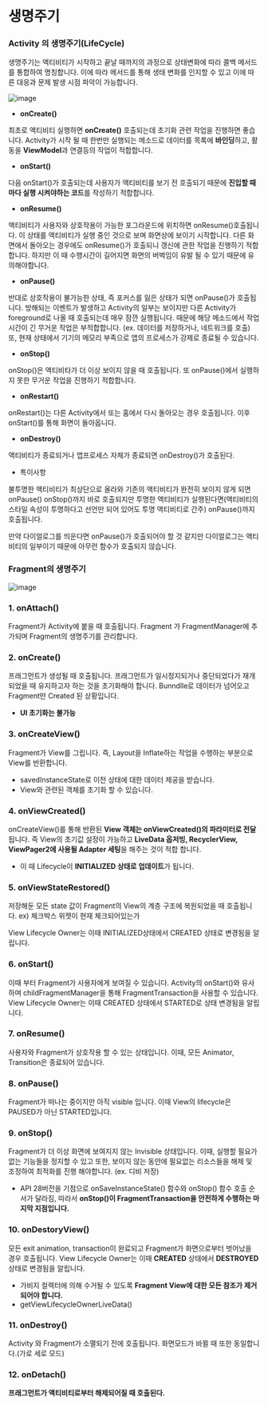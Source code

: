 # 생명주기

### Activity 의 생명주기(LifeCycle)

생명주기는 액티비티가 시작하고 끝날 때까지의 과정으로 상태변화에 따라 콜백 메서드를 통합하여 명칭합니다. 이에 따라 메서드를 통해 생태 변화를 인지할 수 있고 이에 따른 대응과 문제 발생 시점 파악이 가능합니다.

![image](https://github.com/hong0708/CS_study/assets/22022393/8db16878-bd94-44d4-bb4c-48f1c9e2039a)

- **onCreate()**

최초로 액티비티 실행하면 **onCreate()** 호출되는데 초기화 관련 작업을 진행하면 좋습니다. Activity가 시작 될 때 한번만 실행되는 메소드로 데이터를 목록에 **바인딩**하고, 활동을 **ViewModel**과 연결등의 작업이 적합합니다.

- **onStart()**

다음 onStart()가 호출되는데 사용자가 액티비티를 보기 전 호출되기 때문에 **진입할 때마다 실행 시켜야하는 코드**를 작성하기 적합합니다.

- **onResume()**

액티비티가 사용자와 상호작용이 가능한 포그라운드에 위치하면 onResume()호출됩니다. 이 상태를 액티비티가 실행 중인 것으로 보며 화면상에 보이기 시작합니다. 다른 화면에서 돌아오는 경우에도 onResume()가 호출되니 갱신에 관한 작업을 진행하기 적합합니다. 하지만 이 때 수행시간이 길어지면 화면의 버벅임이 유발 될 수 있기 때문에 유의해야합니다.

- **onPause()**

반대로 상호작용이 불가능한 상태, 즉 포커스를 잃은 상태가 되면 onPause()가 호출됩니다. 방해되는 이벤트가 발생하고 Activity의 일부는 보이지만 다른 Activity가 foreground로 나올 때 호출되는데 매우 잠깐 실행됩니다. 때문에 해당 메소드에서 작업시간이 긴 무거운 작업은 부적합합니다. (ex. 데이터를 저장하거나, 네트워크를 호출) 또, 현재 상태에서 기기의 메모리 부족으로 앱의 프로세스가 강제로 종료될 수 있습니다.

- **onStop()**

onStop()은 액티비타가 더 이상 보이지 않을 때 호출됩니다. 또 onPause()에서 실행하지 못한 무거운 작업을 진행하기 적합합니다.

- **onRestart()**

onRestart()는 다른 Activity에서 또는 홈에서 다시 돌아오는 경우 호출됩니다. 이후 onStart()를 통해 화면이 돌아옵니다.

- **onDestroy()**

액티비티가 종료되거나 앱프로세스 자체가 종료되면 onDestroy()가 호출된다.

- 특이사항

불투명한 액티비티가 최상단으로 올라와 기존의 액티비티가 완전히 보이지 않게 되면 onPause() onStop()까지 바로 호출되지만 투명한 액티비티가 실행된다면(액티비티의 스타일 속성이 투명하다고 선언만 되어 있어도 투명 액티비티로 간주) onPause()까지 호출됩니다.

만약 다이얼로그를 띄운다면 onPause()가 호출되어야 할 것 같지만 다이얼로그는 액티비티의 일부이기 때문에 아무런 함수가 호출되지 않습니다.

### Fragment의 생명주기

![image](https://github.com/hong0708/CS_study/assets/22022393/3717e9da-c71a-4a3e-84c0-9b4931166a50)

### 1. onAttach()

Fragment가 Activity에 붙을 때 호출됩니다. Fragment 가 FragmentManager에 추가되며 Fragment의 생명주기를 관리합니다.

### 2. onCreate()

프래그먼트가 생성될 때 호출됩니다. 프래그먼트가 일시정지되거나 중단되었다가 재개되었을 때 유지하고자 하는 것을 초기화해야 합니다. Bunndlle로 데이터가 넘어오고 Fragment만 Created 된 상황입니다. 

- **UI 초기화는 불가능**

### 3. onCreateView()

Fragment가 View를 그립니다. 즉, Layout을 Inflate하는 작업을 수행하는 부분으로 View를 반환합니다. 

- savedInstanceState로 이전 상태에 대한 데이터 제공을 받습니다.
- View와 관련된 객체를 초기화 할 수 있습니다.

### 4. onViewCreated()

onCreateView()를 통해 반환된 **View 객체는 onViewCreated()의 파라미터로 전달**됩니다. 즉 View의 초기값 설정이 가능하고  **LiveData 옵저빙, RecyclerView, ViewPager2에 사용될 Adapter 세팅**을 해주는 것이 적합 합니다.

- 이 때 Lifecycle이 **INITIALIZED 상태로 업데이트**가 됩니다.

### 5. onViewStateRestored()

저장해둔 모든 state 값이 Fragment의 View의 계층 구조에 복원되었을 때 호출됩니다. ex) 체크박스 위젯이 현재 체크되어있는가 

View Lifecycle Owner는 이때 INITIALIZED상태에서 CREATED 상태로 변경됨을 알립니다.

### 6. onStart()

이때 부터 Fragment가 사용자에게 보여질 수 있습니다. Activity의 onStart()와 유사하며 childFragmentManager을 통해 FragmentTransaction을 사용할 수 있습니다. View Lifecycle Owner는 이때 CREATED 상태에서 STARTED로 상태 변경됨을 알립니다.

### 7. onResume()

사용자와 Fragment가 상호작용 할 수 있는 상태입니다. 이때, 모든 Animator, Transition은 종료되어 있습니다.

### 8. onPause()

Fragment가 떠나는 중이지만 아직 visible 입니다. 이때 View의 lifecycle은 PAUSED가 아닌 STARTED입니다.

### 9. onStop()

Fragment가 더 이상 화면에 보여지지 않는 Invisible 상태입니다. 이때, 실행할 필요가 없는 기능들을 정지할 수 있고 또한, 보이지 않는 동안에 필요없는 리소스들을 해제 및 조정하여 최적화를 진행 해야합니다. (ex. 디비 저장)

- API 28버전을 기점으로 onSaveInstanceState() 함수와 onStop() 함수 호출 순서가 달라짐, 따라서 **onStop()이 FragmentTransaction을 안전하게 수행하는 마지막 지점입니다.**

### 10. onDestoryView()

모든 exit animation, transaction이 완료되고 Fragment가 화면으로부터 벗어났을 경우 호출됩니다. View Lifecycle Owner는 이때 **CREATED** 상태에서 **DESTROYED**상태로 변경됨을 알립니다.

- 가비지 컬렉터에 의해 수거될 수 있도록 **Fragment View에 대한 모든 참조가 제거되어야 합니다.**
- getViewLifecycleOwnerLiveData()

### 11. onDestroy()

Activity 와 Fragment가 소멸되기 전에 호출됩니다. 화면모드가 바뀔 때 또한 동일합니다.(가로 세로 모드)

### 12. onDetach()

**프래그먼트가 액티비티로부터 해제되어질 때 호출된다.**
